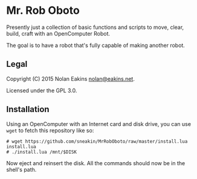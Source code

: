 Mr. Rob Oboto
===

Presently just a collection of basic functions and scripts to move, clear, build, craft with an OpenComputer Robot.

The goal is to have a robot that's fully capable of making another robot.

Legal
---

Copyright (C) 2015 Nolan Eakins <nolan@eakins.net>.

Licensed under the GPL 3.0.

Installation
---

Using an OpenComputer with an Internet card and disk drive, you can use `wget` to fetch this repository like so:

    # wget https://github.com/sneakin/MrRobOboto/raw/master/install.lua install.lua
    # ./install.lua /mnt/$DISK

Now eject and reinsert the disk. All the commands should now be in the shell's path.

